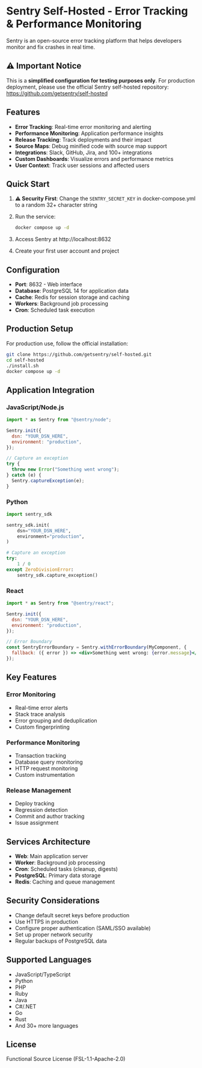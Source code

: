 # Sentry Self-Hosted - Error Tracking & Performance Monitoring

Sentry is an open-source error tracking platform that helps developers monitor and fix crashes in real time.

## ⚠️ Important Notice

This is a **simplified configuration for testing purposes only**. For production deployment, please use the official Sentry self-hosted repository: https://github.com/getsentry/self-hosted

## Features

- **Error Tracking**: Real-time error monitoring and alerting
- **Performance Monitoring**: Application performance insights
- **Release Tracking**: Track deployments and their impact
- **Source Maps**: Debug minified code with source map support
- **Integrations**: Slack, GitHub, Jira, and 100+ integrations
- **Custom Dashboards**: Visualize errors and performance metrics
- **User Context**: Track user sessions and affected users

## Quick Start

1. **⚠️ Security First**: Change the `SENTRY_SECRET_KEY` in docker-compose.yml to a random 32+ character string

2. Run the service:
   ```bash
   docker compose up -d
   ```

3. Access Sentry at http://localhost:8632

4. Create your first user account and project

## Configuration

- **Port**: 8632 - Web interface
- **Database**: PostgreSQL 14 for application data
- **Cache**: Redis for session storage and caching
- **Workers**: Background job processing
- **Cron**: Scheduled task execution

## Production Setup

For production use, follow the official installation:

```bash
git clone https://github.com/getsentry/self-hosted.git
cd self-hosted
./install.sh
docker compose up -d
```

## Application Integration

### JavaScript/Node.js
```javascript
import * as Sentry from "@sentry/node";

Sentry.init({
  dsn: "YOUR_DSN_HERE",
  environment: "production",
});

// Capture an exception
try {
  throw new Error("Something went wrong");
} catch (e) {
  Sentry.captureException(e);
}
```

### Python
```python
import sentry_sdk

sentry_sdk.init(
    dsn="YOUR_DSN_HERE",
    environment="production",
)

# Capture an exception
try:
    1 / 0
except ZeroDivisionError:
    sentry_sdk.capture_exception()
```

### React
```jsx
import * as Sentry from "@sentry/react";

Sentry.init({
  dsn: "YOUR_DSN_HERE",
  environment: "production",
});

// Error Boundary
const SentryErrorBoundary = Sentry.withErrorBoundary(MyComponent, {
  fallback: ({ error }) => <div>Something went wrong: {error.message}</div>,
});
```

## Key Features

### Error Monitoring
- Real-time error alerts
- Stack trace analysis
- Error grouping and deduplication
- Custom fingerprinting

### Performance Monitoring
- Transaction tracking
- Database query monitoring
- HTTP request monitoring
- Custom instrumentation

### Release Management
- Deploy tracking
- Regression detection
- Commit and author tracking
- Issue assignment

## Services Architecture

- **Web**: Main application server
- **Worker**: Background job processing
- **Cron**: Scheduled tasks (cleanup, digests)
- **PostgreSQL**: Primary data storage
- **Redis**: Caching and queue management

## Security Considerations

- Change default secret keys before production
- Use HTTPS in production
- Configure proper authentication (SAML/SSO available)
- Set up proper network security
- Regular backups of PostgreSQL data

## Supported Languages

- JavaScript/TypeScript
- Python
- PHP
- Ruby
- Java
- C#/.NET
- Go
- Rust
- And 30+ more languages

## License

Functional Source License (FSL-1.1-Apache-2.0)